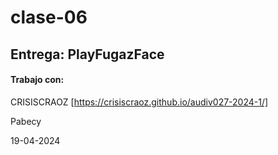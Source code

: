 # clase-06

## Entrega: PlayFugazFace

#### Trabajo con:

CRISISCRAOZ [https://crisiscraoz.github.io/audiv027-2024-1/]

Pabecy

19-04-2024 
